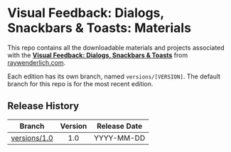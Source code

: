 # Visual Feedback: Dialogs, Snackbars & Toasts: Materials

This repo contains all the downloadable materials and projects associated with the **[Visual Feedback: Dialogs, Snackbars & Toasts](https://www.raywenderlich.com/library)** from [raywenderlich.com](https://www.raywenderlich.com).

Each edition has its own branch, named `versions/[VERSION]`. The default branch for this repo is for the most recent edition.

## Release History

| Branch                                                                                 | Version | Release Date |
| -------------------------------------------------------------------------------------- |:-------:|:------------:|
| [versions/1.0](https://github.com/raywenderlich/video-vfb-materials/tree/versions/1.0) | 1.0     | YYYY-MM-DD   |
